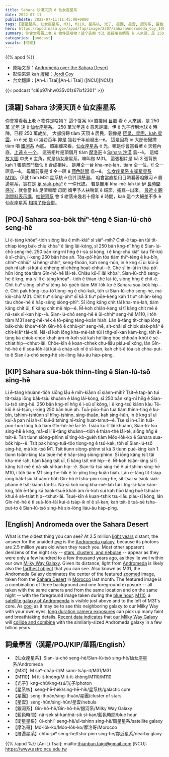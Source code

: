 ```yaml
---
title: Sahara 沙漠天頂 ê 仙女座星系
date: 2022-07-11
publishdate: 2022-07-11T11:45:00+0800
tags: [厝邊星系, 仙女座星系, M31, M110, 星系核, 光子, 星團, 星雲, 銀河系, 藍色時間, 衛星星系]
hero: https://apod.nasa.gov/apod/fap/image/2207/SaharaAndromeda_Coy_1080.jpg
summary: 你會當看著上老 ê 物件是啥物？這个答案 tùi 直接用目睭看 ê 人來講，是 250 萬光年遠 ê 仙女座星系。
categories: [podcast]
vocals: [阿錕]
---
```


{{% apod %}}

- 原始文章：[Andromeda over the Sahara Desert](https://apod.nasa.gov/apod/ap220711.html)
- 影像來源 kah [版權][copyright]：[Jordi Coy](https://www.facebook.com/jordilopezphotography)
- 台文翻譯：[An-Li Tsai][An-Li Tsai] ([NCU][NCU])

{{< podcast "cl6p97hhw035v01z67ixf2301" >}}

## [漢羅] Sahara 沙漠天頂 ê 仙女座星系
你會當看著上老 ê 物件是啥物？
這个答案 tùi 直接用 [目睭][eye] 看 ê 人來講，是 250 萬 [光年][light years] 遠 ê [仙女座星系][Andromeda galaxy]。
250 萬光年遠 ê 意思是講，伊 ê 光子行到地球 ê 時陣，已經 250 萬歲矣。
大部份蹛 tiàm 天頂 ê 居民，親像是 [恆星、星團、kah 星雲][stars, clusters, and nebulae]，in ê 光 是 ùi 幾若百年 抑是 幾若千年前發出--ê。
這是因為 in 大部份攏蹛 tiàm 咱 [銀河系][Milky Way Galaxy] 內底。
照距離來看，[仙女座星系][Andromeda] ê 光，嘛是你會當看著 ê 天體內底，[上遠 ê 一个][farthest object]。
這張相片是頂個月 tiàm [摩洛哥][Morocco] ê [Sahara 沙漠][Sahara Desert] 翕--ê。
這幅 [放大圖][zoomed] 中央 ê 主角，就是仙女座星系，嘛叫做 M31。
這張相片是 kā 3 張背景 kah 1 張前景鬥做伙 ê 合成相片。
是用仝一台 kha-mé-lah，tiàm 仝一位，tī 仝一暝翕--ê。
毋閣前景是 tī 仝一暝 ê [藍色時間][blue hour] 翕--ê。
[仙女座星系 ê 衛星星系][satellite galaxy of Andromenda] [M110][M110]，伊就 tiàm M31 星系核 ê 倒爿頂懸遐。
咱會當直接用目睭看著咱銀河 ê 厝邊星系，實在是 [足 siak-phāⁿ][cool] ê 一件代誌。
若是閣用 kha-mé-lah tùi 伊 [長時間感光][long duration camera exposures]，就會當 kā 足濟較暗 毋閣 媠甲予人袂喘氣 ê 細節，攏翕--出來。
[最近 ê 觀測資料表示講][Recent data indicates]，[咱銀河系][our Milky Way Galaxy] 會 tī 紲落來幾若十億年 ê 時間，kah 這个大細差不多 ê 仙女座星系 [相挵了後合併][collide and combine]。

## [POJ] Sahara soa-bo̍k thiⁿ-téng ê Sian-lú-chō seng-hē
Lí ē-tàng khòaⁿ-tio̍h siōng lāu ê mi̍h-kiāⁿ sī siáⁿ-mih?
Chit-ê tap-àn tùi ti̍t-chiap iōng ba̍k-chiu khòaⁿ ê lâng lâi-kóng, sī 250 bān kng-nî hn̄g ê Sian-lú-chō seng-hē.
250 bān kng-nî hn̄g ê ì-sù sī kóng, i ê kng-chú kiâⁿ kàu Tē-kiû ê sî-chūn, í-keng 250 bān hòe ah.
Tōa-pō͘-hūn tòa tiàm thiⁿ-téng ê ku-bîn, chhiⁿ-chhiūⁿ sī hêng-chhiⁿ, seng-thoân, kah seng-hûn, in ê kng sī ùi kúi-ā pah nî iah-sī kúi-ā chheng nî-chêng hoat-chhut--ê.
Che sī in-ūi in tōa-pō͘-hūn lóng tòa tiàm Gîn-hô-hē lāi-té.
Chiàu kū-lî lâi khòaⁿ, Sian-lú-chō seng-hē ê kng, mā-sī lí ē-tàng khòaⁿ--tio̍h ê thian-thé lāi-té, siōng hn̄g ê chi̍t-ê.
Chit tiuⁿ siòng-phìⁿ sī téng-kò-goe̍h tiàm Mô͘-lo̍k-ko ê Sahara soa-bo̍k hip--ê.
Chit pak hòng-tōa-tô͘ tiong-ng ê chú-kak, to̍h sī Sian-lú-chō seng-hē, mā kiò-chò M31.
Chit tiuⁿ siòng-phìⁿ sī kā 3 tiuⁿ pōe-kéng kah 1 tiuⁿ chiân-kéng tàu chòe-hé ê ha̍p-sêng siòng-phìⁿ.
Sī iōng kâng chi̍t tâi kha-mé-lah, tiàm kâng chi̍t ūi, tī kâng chi̍t mê hip--ê.
M̄-koh chiân-kéng sī tī kâng chi̍t mê ê nâ-sek sî-kan hip--ê.
Sian-lú-chō seng-hē ê ūi-chhiⁿ seng-hē M110, i to̍h tiàm M31 seng-hē-he̍k ê tò-pêng téng-koân hiah.
Lán ē-tàng ti̍t-chiap iōng ba̍k-chiu khòaⁿ-tio̍h Gîn-hô ê chhù-piⁿ seng-hē, si̍t-chāi sī chiok siak-phāⁿ ê chi̍t-kiāⁿ tāi-chì.
Nā-sī koh iōng kha-mé-lah tùi i tn̂g-sî-kan kám-kng, to̍h ē-tàng kā chiok-chōe khah àm m̄-koh súi kah hō͘ lâng bōe chhoán-khùi ê sè-chiat hip--chhut-lâi.
Chòe-kīn ê koan-chhek chu-liāu piáu-sī kóng, lán Gîn-hô-hē ē tī sòa-lo̍h-lâi kúi-ā cha̍p-ek nî ê sî-kan, kah chit-ê tōa-sè chha-put-to ê Sian-lú-chō seng-hē sio-lòng liáu-āu ha̍p-pèng.



## [KIP] Sahara sua-bo̍k thinn-tíng ê Sian-lú-tsō sing-hē
Lí ē-tàng khuànn-tio̍h siōng lāu ê mi̍h-kiānn sī siánn-mih?
Tsit-ê tap-àn tuì ti̍t-tsiap iōng ba̍k-tsiu khuànn ê lâng lâi-kóng, sī 250 bān kng-nî hn̄g ê Sian-lú-tsō sing-hē.
250 bān kng-nî hn̄g ê ì-sù sī kóng, i ê kng-tsú kiânn kàu Tē-kiû ê sî-tsūn, í-king 250 bān huè ah.
Tuā-pōo-hūn tuà tiàm thinn-tíng ê ku-bîn, tshinn-tshiūnn sī hîng-tshinn, sing-thuân, kah sing-hûn, in ê kng sī uì kuí-ā pah nî iah-sī kuí-ā tshing nî-tsîng huat-tshut--ê.
Tse sī in-uī in tuā-pōo-hūn lóng tuà tiàm Gîn-hô-hē lāi-té.
Tsiàu kū-lî lâi khuànn, Sian-lú-tsō sing-hē ê kng, mā-sī lí ē-tàng khuànn--tio̍h ê thian-thé lāi-té, siōng hn̄g ê tsi̍t-ê.
Tsit tiunn siòng-phìnn sī tíng-kò-gue̍h tiàm Môo-lo̍k-ko ê Sahara sua-bo̍k hip--ê.
Tsit pak hòng-tuā-tôo tiong-ng ê tsú-kak, to̍h sī Sian-lú-tsō sing-hē, mā kiò-tsò M̀1.
Tsit tiunn siòng-phìnn sī kā 3 tiunn puē-kíng kah 1 tiunn tsiân-kíng tàu tsuè-hé ê ha̍p-sîng siòng-phìnn.
Sī iōng kâng tsi̍t tâi kha-mé-lah, tiàm kâng tsi̍t uī, tī kâng tsi̍t mê hip--ê.
M̄-koh tsiân-kíng sī tī kâng tsi̍t mê ê nâ-sik sî-kan hip--ê.
Sian-lú-tsō sing-hē ê uī-tshinn sing-hē M10, i to̍h tiàm M̀1 sing-hē-hi̍k ê tò-pîng tíng-kuân hiah.
Lán ē-tàng ti̍t-tsiap iōng ba̍k-tsiu khuànn-tio̍h Gîn-hô ê tshù-pinn sing-hē, si̍t-tsāi sī tsiok siak-phānn ê tsi̍t-kiānn tāi-tsì.
Nā-sī koh iōng kha-mé-lah tuì i tn̂g-sî-kan kám-kng, to̍h ē-tàng kā tsiok-tsuē khah àm m̄-koh suí kah hōo lâng buē tshuán-khuì ê sè-tsiat hip--tshut-lâi.
Tsuè-kīn ê kuan-tshik tsu-liāu piáu-sī kóng, lán Gîn-hô-hē ē tī suà-lo̍h-lâi kuí-ā tsa̍p-ik nî ê sî-kan, kah tsit-ê tuā-sè tsha-put-to ê Sian-lú-tsō sing-hē sio-lòng liáu-āu ha̍p-pìng.

## [English] Andromeda over the Sahara Desert
What is the oldest thing you can see?
At 2.5 million [light years][light years] distant, the answer for the unaided [eye][eye] is the [Andromeda galaxy][Andromeda galaxy], because its photons are 2.5 million years old when they reach you.
Most other apparent denizens of the night sky -- [stars, clusters, and nebulae][stars, clusters, and nebulae] -- appear as they were only a few hundred to a few thousand years ago, as they lie well within our own [Milky Way Galaxy][Milky Way Galaxy].
Given its distance, light from [Andromeda][Andromeda] is likely also the [farthest object][farthest object] that you can see.
Also known as M31, the Andromeda Galaxy dominates the center of the featured [zoomed][zoomed] image, taken from the [Sahara Desert][Sahara Desert] in [Morocco][Morocco] last month.
The featured image is a combination of three background and one foreground exposure -- all taken with the same camera and from the same location and on the same night -- with the foreground image taken during the [blue hour][blue hour].
[M110][M110], a [satellite galaxy of Andromenda][satellite galaxy of Andromenda] is visible just above and to the left of M31's core.
As [cool][cool] as it may be to see this neighboring galaxy to our Milky Way with your own eyes, [long duration camera exposures][long duration camera exposures] can pick up many faint and breathtaking details.
[Recent data indicates][Recent data indicates] that [our Milky Way Galaxy][our Milky Way Galaxy] will [collide and combine][collide and combine] with the similarly-sized Andromeda galaxy in a few billion years.

## 詞彙學習（漢羅/POJ/KIP/華語/English）
- 【仙女座星系】Sian-lú-chō seng-hē/Sian-lú-tsō sing-hē/仙女座星系/Andromeda
- 【M31】M saⁿ-cha̍p-it/M sann-tsa̍p-it/M31/M31
- 【M110】M it-it-khòng/M it-it-khòng/M110/M110
- 【光子】kng-chú/kng-tsú/光子/photon
- 【星系核】seng-hē-he̍k/sing-hē-hi̍k/星系核/galactic core
- 【星團】seng-thoân/sing-thuân/星團/cluster of stars
- 【星雲】seng-hûn/sing-hûn/星雲/nebula
- 【銀河系】Gîn-hô-hē/Gîn-hô-hē/銀河系/Milky Way Galaxy
- 【藍色時間】nâ-sek sî-kan/nâ-sik sî-kan/藍色時間/blue hour
- 【衛星星系】ūi-chhiⁿ seng-hē/uī-tshinn sing-hē/衛星星系/satellite galaxy
- 【摩洛哥】Mô͘-lo̍k-ko/Môo-lo̍k-ko/摩洛哥/Morocco
- 【厝邊星系】chhù-piⁿ seng-hē/tshù-pinn sing-hē/鄰近星系/nearby glaxy


{{% /apod %}}
[An-Li Tsai]: mailto:thianbun.taigi@gmail.com
[NCU]: https://www.astro.ncu.edu.tw

[copyright]: https://apod.nasa.gov/apod/fap/lib/about_apod.html#srapply

[light years]:https://starchild.gsfc.nasa.gov/docs/StarChild/questions/question19.html
[eye]:https://www.the-eyeworks.com/resource/eye-resources/interactive-eye/
[Andromeda galaxy]:https://apod.nasa.gov/apod/ap190909.html
[stars, clusters, and nebulae]:https://apod.nasa.gov/apod/ap180702.html
[Milky Way Galaxy]:https://solarsystem.nasa.gov/resources/285/the-milky-way-galaxy/
[Andromeda]:https://en.wikipedia.org/wiki/Andromeda_Galaxy
[farthest object]:https://www.theguardian.com/science/2019/aug/25/starwatch-the-furthest-thing-you-can-see-with-the-naked-eye
[zoomed]:https://youtu.be/TijClV4uHIk
[Sahara Desert]:https://youtu.be/TaIniVvizEQ
[Morocco]:https://en.wikipedia.org/wiki/Morocco
[blue hour]:https://en.wikipedia.org/wiki/Blue_hour
[M110]:https://apod.nasa.gov/apod/ap080909.html
[satellite galaxy of Andromenda]:https://en.wikipedia.org/wiki/List_of_Andromeda%27s_satellite_galaxies
[cool]:https://cdn.wallpapersafari.com/38/15/MJ0ui3.jpg
[long duration camera exposures]:https://apod.nasa.gov/apod/ap181217.html
[Recent data indicates]:https://www.nasa.gov/mission_pages/hubble/science/milky-way-collide.html
[our Milky Way Galaxy]:http://www.atlasoftheuniverse.com/galaxy.html
[collide and combine]:https://apod.nasa.gov/apod/ap120604.html
